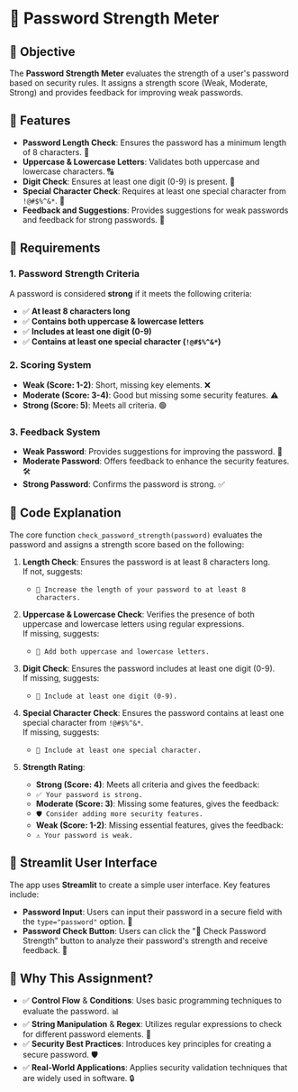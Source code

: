 # 🔐 Password Strength Meter

## 📌 Objective
The **Password Strength Meter** evaluates the strength of a user's password based on security rules. It assigns a strength score (Weak, Moderate, Strong) and provides feedback for improving weak passwords.

## 🔹 Features
- **Password Length Check**: Ensures the password has a minimum length of 8 characters. 📏
- **Uppercase & Lowercase Letters**: Validates both uppercase and lowercase characters. 🔠
- **Digit Check**: Ensures at least one digit (0-9) is present. 🔢
- **Special Character Check**: Requires at least one special character from `!@#$%^&*`. 🔐
- **Feedback and Suggestions**: Provides suggestions for weak passwords and feedback for strong passwords. 📝

## 🔹 Requirements

### 1. Password Strength Criteria
A password is considered **strong** if it meets the following criteria:
- ✅ **At least 8 characters long**
- ✅ **Contains both uppercase & lowercase letters**
- ✅ **Includes at least one digit (0-9)**
- ✅ **Contains at least one special character (`!@#$%^&*`)**

### 2. Scoring System
- **Weak (Score: 1-2)**: Short, missing key elements. ❌
- **Moderate (Score: 3-4)**: Good but missing some security features. ⚠️
- **Strong (Score: 5)**: Meets all criteria. 🟢

### 3. Feedback System
- **Weak Password**: Provides suggestions for improving the password. 🚨
- **Moderate Password**: Offers feedback to enhance the security features. 🛠️
- **Strong Password**: Confirms the password is strong. ✅

## 🔹 Code Explanation

The core function `check_password_strength(password)` evaluates the password and assigns a strength score based on the following:

1. **Length Check**: Ensures the password is at least 8 characters long.  
   If not, suggests:  
   - `🔢 Increase the length of your password to at least 8 characters.`

2. **Uppercase & Lowercase Check**: Verifies the presence of both uppercase and lowercase letters using regular expressions.  
   If missing, suggests:  
   - `🔡 Add both uppercase and lowercase letters.`

3. **Digit Check**: Ensures the password includes at least one digit (0-9).  
   If missing, suggests:  
   - `🔢 Include at least one digit (0-9).`

4. **Special Character Check**: Ensures the password contains at least one special character from `!@#$%^&*`.  
   If missing, suggests:  
   - `🔐 Include at least one special character.`

5. **Strength Rating**:
   - **Strong (Score: 4)**: Meets all criteria and gives the feedback:  
   - `✅ Your password is strong.`
   - **Moderate (Score: 3)**: Missing some features, gives the feedback:  
   - `🛡️ Consider adding more security features.`
   - **Weak (Score: 1-2)**: Missing essential features, gives the feedback:  
   - `⚠️ Your password is weak.`

## 🔹 Streamlit User Interface

The app uses **Streamlit** to create a simple user interface. Key features include:

- **Password Input**: Users can input their password in a secure field with the `type="password"` option. 🔑
- **Password Check Button**: Users can click the "🔎 Check Password Strength" button to analyze their password's strength and receive feedback. 🔘

## 🔹 Why This Assignment?

- ✅ **Control Flow** & **Conditions**: Uses basic programming techniques to evaluate the password. 📊
- ✅ **String Manipulation** & **Regex**: Utilizes regular expressions to check for different password elements. 🔡
- ✅ **Security Best Practices**: Introduces key principles for creating a secure password. 🛡️
- ✅ **Real-World Applications**: Applies security validation techniques that are widely used in software. 🔒
